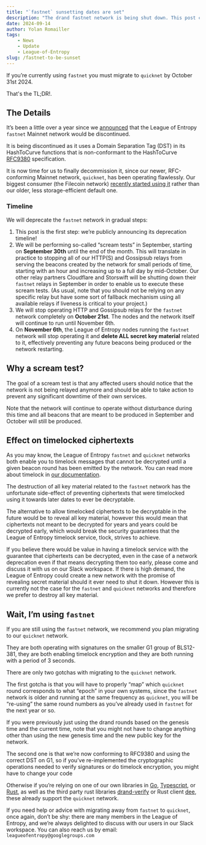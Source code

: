 ```yaml
---
title: "`fastnet` sunsetting dates are set"
description: "The drand fastnet network is being shut down. This post contains the dates and other important information."
date: 2024-09-14
author: Yolan Romailler
tags:
    - News
    - Update
    - League-of-Entropy
slug: /fastnet-to-be-sunset
---
```

If you’re currently using `fastnet` you must migrate to `quicknet` by October 31st 2024.
<!-- truncate -->
That's the TL;DR!.

## The Details

It’s been a little over a year since we [announced](https://drand.love/blog/fastnet-is-being-sunset-long-live-quicknet) that the League of Entropy `fastnet` Mainnet network would be discontinued.

It is being discontinued as it uses a Domain Separation Tag (DST) in its HashToCurve functions that is non-conformant to the HashToCurve [RFC9380](https://datatracker.ietf.org/doc/html/rfc9380) specification.

It is now time for us to finally decommission it, since our newer, RFC-conforming Mainnet network, `quicknet`, has been operating flawlessly.
Our biggest consumer (the Filecoin network) [recently started using it](https://github.com/drand/FIPs/blob/master/FIPS/fip-0063.md) rather than our older, less storage-efficient default one.

### Timeline

We will deprecate the `fastnet` network in gradual steps:

1. This post is the first step: we’re publicly announcing its deprecation timeline!
2. We will be performing so-called “scream tests” in September, starting on **September 30th** until the end of the month.
   This will translate in practice to stopping all of our HTTP(S) and Gossipsub relays from serving the beacons created by the network for small periods of time, starting with an hour and increasing up to a full day by mid-October.
   Our other relay partners Cloudflare and Storswift will be shutting down their `fastnet` relays in September in order to enable us to execute these scream tests.
   (As usual, note that you should not be relying on any specific relay but have some sort of fallback mechanism using all available relays if liveness is critical to your project.)
3. We will stop operating HTTP and Gossipsub relays for the `fastnet` network completely on **October 21st**. The nodes and the network itself will continue to run until November 6th.
4. On **November 6th**, the League of Entropy nodes running the `fastnet` network will stop operating it and **delete ALL secret key material** related to it, effectively preventing any future beacons being produced or the network restarting.

## Why a scream test?
The goal of a scream test is that any affected users should notice that the network is not being relayed anymore and should be able to take action to prevent any significant downtime of their own services.

Note that the network will continue to operate without disturbance during this time and all beacons that are meant to be produced in September and October will still be produced.

## Effect on timelocked ciphertexts

As you may know, the League of Entropy `fastnet` and `quicknet` networks both enable you to timelock messages that cannot be decrypted until a given beacon round has been emitted by the network. You can read more about timelock in [our documentation](https://docs.drand.love/docs/concepts/2-4-concepts-timelock-encryption).

The destruction of all key material related to the `fastnet` network has the unfortunate side-effect of preventing ciphertexts that were timelocked using it towards later dates to ever be decryptable.

The alternative to allow timelocked ciphertexts to be decryptable in the future would be to reveal all key material, however this would mean that ciphertexts not meant to be decrypted for years and years could be decrypted early, which would break the security guarantees that the League of Entropy timelock service, tlock, strives to achieve.

If you believe there would be value in having a timelock service with the guarantee that ciphertexts can be decrypted, even in the case of a network deprecation even if that means decrypting them too early, please come and discuss it with us on our Slack workspace.
If there is high demand, the League of Entropy could create a new network with the promise of revealing secret material should it ever need to shut it down.
However this is currently not the case for the `fastnet` and `quicknet` networks and therefore we prefer to destroy all key material.

## Wait, I’m using `fastnet`

If you are still using the `fastnet` network, we recommend you plan migrating to our `quicknet` network.

They are both operating with signatures on the smaller G1 group of BLS12-381, they are both enabling timelock encryption and they are both running with a period of 3 seconds.

There are only two gotchas with migrating to the `quicknet` network.

The first gotcha is that you will have to properly “map” which `quicknet` round corresponds to what “epoch” in your own systems, since the `fastnet` network is older and running at the same frequency as `quicknet`, you will be “re-using” the same round numbers as you’ve already used in `fastnet` for the next year or so.

If you were previously just using the drand rounds based on the genesis time and the current time, note that you might not have to change anything other than using the new genesis time and the new public key for the network.

The second one is that we’re now conforming to RFC9380 and using the correct DST on G1, so if you’ve re-implemented the cryptographic operations needed to verify signatures or do timelock encryption, you might have to change your code

Otherwise if you’re relying on one of our own libraries in [Go](https://github.com/drand/go-clients), [Typescript](https://github.com/drand/drand-client), or [Rust](https://github.com/randa-mu/drand-client-rs), as well as the third party rust libraries [drand-verify](https://github.com/noislabs/drand-verify/) or Rust client [dee](https://github.com/thibmeu/drand-rs), these already support the `quicknet` network.

If you need help or advice with migrating away from `fastnet` to `quicknet`, once again, don’t be shy: there are many members in the League of Entropy, and we’re always delighted to discuss with our users in our Slack workspace.
You can also reach us by email: `leagueofentropy@googlegroups.com`
